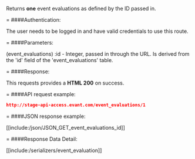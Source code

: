 <!-- --- title: GET /event_evaluations/:id -->

Returns **one** event evaluations as defined by the ID passed in.

=
####Authentication:

The user needs to be logged in and have valid credentials to use this route.

=
####Parameters:

(event_evaluations) :id - Integer, passed in through the URL. Is derived from the 'id' field of the 'event_evaluations' table.

=
####Response:

This requests provides a <strong>HTML 200</strong> on success.

=
####API request example:
```json
http://stage-api-access.evant.com/event_evaluations/1
```

=
####JSON response example:

[[include:/json/JSON_GET_event_evaluations_id]]

=
####Response Data Detail:

[[include:/serializers/event_evaluation]]